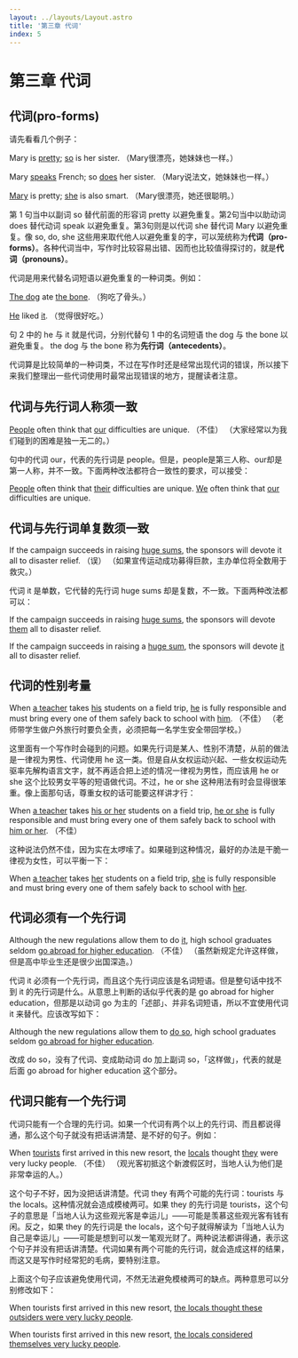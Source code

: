 ```yaml
---
layout: ../layouts/Layout.astro
title: '第三章 代词'
index: 5
---
```


# 第三章 代词

## 代词(pro-forms)

请先看看几个例子：

Mary is <u>pretty</u>; <u>so</u> is her sister.
（Mary很漂亮，她妹妹也一样。）

Mary <u>speaks</u> French; so <u>does</u> her sister.
（Mary说法文，她妹妹也一样。）

<u>Mary</u> is pretty; <u>she</u> is also smart.
（Mary很漂亮，她还很聪明。）

第 1 句当中以副词 so 替代前面的形容词 pretty 以避免重复。第2句当中以助动词 does 替​​代动词 speak 以避免重复。第3句则是以代词 she 替代词 Mary 以避免重复。像 so, do, she 这些用来取代他人以避免重复的字，可以笼统称为**代词（pro-forms）**。各种代词当中，写作时比较容易出错、因而也比较值得探讨的，就是**代词（pronouns）**。

代词是用来代替名词短语以避免重复的一种词类。例如：

<u>The dog</u> ate <u>the bone</u>.
（狗吃了骨头。）

<u>He</u> liked <u>it</u>.
（觉得很好吃。）

句 2 中的 he 与 it 就是代词，分别代替句 1 中的名词短语 the dog 与 the bone 以避免重复。 the dog 与 the bone 称为**先行词（antecedents）**。

代词算是比较简单的一种词类，不过在写作时还是经常出现代词的错误，所以接下来我们整理出一些代词使用时最常出现错误的地方，提醒读者注意。

## 代词与先行词人称须一致

<u>People</u> often think that <u>our</u> difficulties are unique. （不佳）
（大家经常以为我们碰到的困难是独一无二的。）

句中的代词 our，代表的先行词是 people。但是，people是第三人称、our却是第一人称，并不一致。下面两种改法都符合一致性的要求，可以接受：

<u>People</u> often think that <u>their</u> difficulties are unique.
<u>We</u> often think that <u>our</u> difficulties are unique.

## 代词与先行词单复数须一致

If the campaign succeeds in raising <u>huge sums</u>, the sponsors will devote it all to disaster relief. （误）
（如果宣传运动成功募得巨款，主办单位将全数用于救灾。）

代词 it 是单数，它代替的先行词 huge sums 却是复数，不一致。下面两种改法都可以：

If the campaign succeeds in raising <u>huge sums</u>, the sponsors will devote <u>them</u> all to disaster relief.

If the campaign succeeds in raising a <u>huge sum</u>, the sponsors will devote <u>it</u> all to disaster relief.

## 代词的性别考量

When <u>a teacher</u> takes <u>his</u> students on a field trip, <u>he</u> is fully responsible and must bring every one of them safely back to school with <u>him</u>. （不佳）
（老师带学生做户外旅行时要负全责，必须把每一名学生安全带回学校。）

这里面有一个写作时会碰到的问题。如果先行词是某人、性别不清楚，从前的做法是一律视为男性、代词使用 he 这一类。但是自从女权运动兴起、一些女权运动先驱率先解构语言文字，就不再适合把上述的情况一律视为男性，而应该用 he or she 这个比较男女平等的短语做代词。不过，he or she 这种用法有时会显得很笨重。像上面那句话，尊重女权的话可能要这样讲才行：

When <u>a teacher</u> takes <u>his or her</u> students on a field trip, <u>he or she</u> is fully responsible and must bring every one of them safely back to school with <u>him or her</u>. （不佳）

这种说法仍然不佳，因为实在太啰嗦了。如果碰到这种情况，最好的办法是干脆一律视为女性，可以平衡一下：

When <u>a teacher</u> takes <u>her</u> students on a field trip, <u>she</u> is fully responsible and must bring every one of them safely back to school with <u>her</u>.

## 代词必须有一个先行词

Although the new regulations allow them to do <u>it</u>, high school graduates seldom <u>go abroad for higher education</u>. （不佳）
（虽然新规定允许这样做，但是高中毕业生还是很少出国深造。）

代词 it 必须有一个先行词，而且这个先行词应该是名词短语。但是整句话中找不到 it 的先行词是什么。从意思上判断的话似乎代表的是 go abroad for higher education，但那是以动词 go 为主的「述部」、并非名词短语，所以不宜使用代词 it 来替代。应该改写如下：

Although the new regulations allow them to <u>do so</u>, high school graduates seldom <u>go abroad for higher education</u>.

改成 do so，没有了代词、变成助动词 do 加上副词 so，「这样做」，代表的就是后面 go abroad for higher education 这个部分。

## 代词只能有一个先行词

代词只能有一个合理的先行词。如果一个代词有两个以上的先行词、而且都说得通，那么这个句子就没有把话讲清楚、是不好的句子。例如：

When <u>tourists</u> first arrived in this new resort, the <u>locals</u> thought <u>they</u> were very lucky people. （不佳）
（观光客初抵这个新渡假区时，当地人认为他们是非常幸运的人。）

这个句子不好，因为没把话讲清楚。代词 they 有两个可能的先行词：tourists 与 the locals。这种情况就会造成模棱两可。如果 they 的先行词是 tourists，这个句子的意思是「当地人认为这些观光客是幸运儿」——可能是羡慕这些观光客有钱有闲。反之，如果 they 的先行词是 the locals，这个句子就得解读为「当地人认为自己是幸运儿」——可能是想到可以发一笔观光财了。两种说法都讲得通，表示这个句子并没有把话讲清楚。代词如果有两个可能的先行词，就会造成这样的结果，而这又是写作时经常犯的毛病，要特别注意。

上面这个句子应该避免使用代词，不然无法避免模棱两可的缺点。两种意思可以分别修改如下：

When tourists first arrived in this new resort, <u>the locals thought these outsiders were very lucky people</u>.

When tourists first arrived in this new resort, <u>the locals considered themselves very lucky people</u>.
